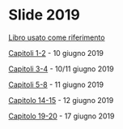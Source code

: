 # Slide 2019

[Libro usato come riferimento](https://inventwithpython.com/invent4thed/)

[Capitoli 1-2](https://github.com/ragazzedigitalicesena/slide-2019/raw/master/pdf/capitoli_1-2_10_giugno.pdf) - 10 giugno 2019

[Capitoli 3-4](https://github.com/ragazzedigitalicesena/slide-2019/raw/master/pdf/capitoli_3-4_%2011_giugno.pdf) - 10/11 giugno 2019

[Capitoli 5-8](https://github.com/ragazzedigitalicesena/slide-2019/raw/master/pdf/capitoli_5-8_12_giugno.pdf) - 11 giugno 2019

[Capitolo 14-15](https://github.com/ragazzedigitalicesena/slide-2019/raw/master/pdf/capitolo_14-15_12_giugno.pdf) - 12 giugno 2019

[Capitolo 19-20](https://github.com/ragazzedigitalicesena/slide-2019/raw/master/pdf/capitoli_19-20_17_giugno.pdf) - 17 giugno 2019
